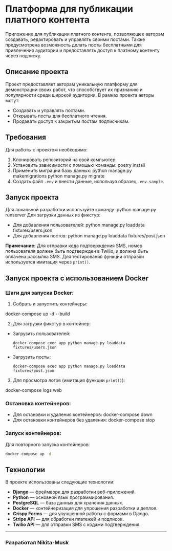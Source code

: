 # Платформа для публикации платного контента

Приложение для публикации платного контента, позволяющее авторам создавать, редактировать и управлять своими постами.
Также предусмотрена возможность делать посты бесплатными для привлечения аудитории и предоставлять доступ к платному
контенту через подписку.

## Описание проекта

Проект предоставляет авторам уникальную платформу для демонстрации своих работ, что способствует их признанию и
популярности среди широкой аудитории. В рамках проекта авторы могут:

- Создавать и управлять постами.
- Открывать посты для бесплатного чтения.
- Продавать доступ к закрытым постам подписчикам.

## Требования

Для работы с проектом необходимо:

1. Клонировать репозиторий на свой компьютер.
2. Установить зависимости с помощью команды:
   poetry install
3. Применить миграции базы данных:
   python manage.py makemigrations python manage.py migrate
4. Создать файл `.env` и внести данные, используя образец `.env.sample`.

## Запуск проекта

Для локальной разработки используйте команду:
python manage.py runserver
Для загрузки данных из фикстур:

- Для добавления пользователей:
  python manage.py loaddata fixtures/users.json
- Для добавления постов:
  python manage.py loaddata fixtures/post.json

**Примечание:** Для отправки кода подтверждения SMS, номер пользователя должен быть подтвержден в Twilio, и должна быть
оплачена рассылка SMS. Для тестирования функции отправки используется имитация через `print()`.

## Запуск проекта с использованием Docker

### Шаги для запуска Docker:

1. Собрать и запустить контейнеры:

docker-compose up -d --build

2. Для загрузки фикстур в контейнер:

- Загрузить пользователей:
  ```
  docker-compose exec app python manage.py loaddata fixtures/users.json
  ```
- Загрузить посты:
  ```
  docker-compose exec app python manage.py loaddata fixtures/post.json
  ```

3. Для просмотра логов (имитация функции `print()`):

docker-compose logs web

### Остановка контейнеров:

- Для остановки и удаления контейнеров:
  docker-compose down
- Для остановки контейнеров без удаления:
  docker-compose stop

### Запуск контейнеров:

Для повторного запуска контейнеров:
```bash
docker-compose up -d
```
## Технологии

В проекте использованы следующие технологии:

- **Django** — фреймворк для разработки веб-приложений.
- **Python** — основной язык программирования.
- **PostgreSQL** — база данных для хранения данных.
- **Docker** — контейнеризация для упрощения разработки и деплоя.
- **Crispy Forms** — для улучшенной работы с формами в Django.
- **Stripe API** — для обработки платежей и подписок.
- **Twilio API** — для отправки SMS с кодами подтверждения.

---

### Разработал **Nikita-Musk**
